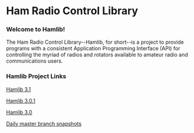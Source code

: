 # Ham Radio Control Library

### Welcome to Hamlib!

The Ham Radio Control Library--Hamlib, for short--is a project to provide
programs with a consistent Application Programming Interface (API) for
controlling the myriad of radios and rotators available to amateur
radio and communications users.

### Hamlib Project Links

[Hamlib 3.1](https://github.com/Hamlib/Hamlib/releases/tag/3.1)

[Hamlib 3.0.1](https://github.com/Hamlib/Hamlib/releases/tag/3.0.1)

[Hamlib 3.0](https://github.com/Hamlib/Hamlib/releases/tag/3.0)

[Daily master branch snapshots](http://n0nb.users.sourceforge.net/)
